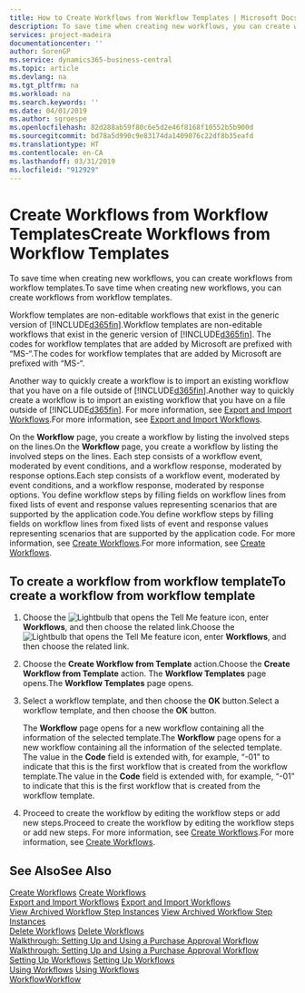 ```yaml
---
title: How to Create Workflows from Workflow Templates | Microsoft Docs
description: To save time when creating new workflows, you can create workflows from workflow templates.
services: project-madeira
documentationcenter: ''
author: SorenGP
ms.service: dynamics365-business-central
ms.topic: article
ms.devlang: na
ms.tgt_pltfrm: na
ms.workload: na
ms.search.keywords: ''
ms.date: 04/01/2019
ms.author: sgroespe
ms.openlocfilehash: 82d288ab59f80c6e5d2e46f8168f10552b5b900d
ms.sourcegitcommit: bd78a5d990c9e83174da1409076c22df8b35eafd
ms.translationtype: HT
ms.contentlocale: en-CA
ms.lasthandoff: 03/31/2019
ms.locfileid: "912929"
---
```

# <a name="create-workflows-from-workflow-templates"></a><span data-ttu-id="3c068-103">Create Workflows from Workflow Templates</span><span class="sxs-lookup"><span data-stu-id="3c068-103">Create Workflows from Workflow Templates</span></span>
<span data-ttu-id="3c068-104">To save time when creating new workflows, you can create workflows from workflow templates.</span><span class="sxs-lookup"><span data-stu-id="3c068-104">To save time when creating new workflows, you can create workflows from workflow templates.</span></span>  

 <span data-ttu-id="3c068-105">Workflow templates are non-editable workflows that exist in the generic version of [!INCLUDE[d365fin](includes/d365fin_md.md)].</span><span class="sxs-lookup"><span data-stu-id="3c068-105">Workflow templates are non-editable workflows that exist in the generic version of [!INCLUDE[d365fin](includes/d365fin_md.md)].</span></span> <span data-ttu-id="3c068-106">The codes for workflow templates that are added by Microsoft are prefixed with “MS-“.</span><span class="sxs-lookup"><span data-stu-id="3c068-106">The codes for workflow templates that are added by Microsoft are prefixed with “MS-“.</span></span>  

 <span data-ttu-id="3c068-107">Another way to quickly create a workflow is to import an existing workflow that you have on a file outside of [!INCLUDE[d365fin](includes/d365fin_md.md)].</span><span class="sxs-lookup"><span data-stu-id="3c068-107">Another way to quickly create a workflow is to import an existing workflow that you have on a file outside of [!INCLUDE[d365fin](includes/d365fin_md.md)].</span></span> <span data-ttu-id="3c068-108">For more information, see [Export and Import Workflows](across-how-to-export-and-import-workflows.md).</span><span class="sxs-lookup"><span data-stu-id="3c068-108">For more information, see [Export and Import Workflows](across-how-to-export-and-import-workflows.md).</span></span>  

<span data-ttu-id="3c068-109">On the **Workflow** page, you create a workflow by listing the involved steps on the lines.</span><span class="sxs-lookup"><span data-stu-id="3c068-109">On the **Workflow** page, you create a workflow by listing the involved steps on the lines.</span></span> <span data-ttu-id="3c068-110">Each step consists of a workflow event, moderated by event conditions, and a workflow response, moderated by response options.</span><span class="sxs-lookup"><span data-stu-id="3c068-110">Each step consists of a workflow event, moderated by event conditions, and a workflow response, moderated by response options.</span></span> <span data-ttu-id="3c068-111">You define workflow steps by filling fields on workflow lines from fixed lists of event and response values representing scenarios that are supported by the application code.</span><span class="sxs-lookup"><span data-stu-id="3c068-111">You define workflow steps by filling fields on workflow lines from fixed lists of event and response values representing scenarios that are supported by the application code.</span></span> <span data-ttu-id="3c068-112">For more information, see [Create Workflows](across-how-to-create-workflows.md).</span><span class="sxs-lookup"><span data-stu-id="3c068-112">For more information, see [Create Workflows](across-how-to-create-workflows.md).</span></span>  

## <a name="to-create-a-workflow-from-workflow-template"></a><span data-ttu-id="3c068-113">To create a workflow from workflow template</span><span class="sxs-lookup"><span data-stu-id="3c068-113">To create a workflow from workflow template</span></span>  
1.  <span data-ttu-id="3c068-114">Choose the ![Lightbulb that opens the Tell Me feature](media/ui-search/search_small.png "Tell me what you want to do") icon, enter **Workflows**, and then choose the related link.</span><span class="sxs-lookup"><span data-stu-id="3c068-114">Choose the ![Lightbulb that opens the Tell Me feature](media/ui-search/search_small.png "Tell me what you want to do") icon, enter **Workflows**, and then choose the related link.</span></span>  
2.  <span data-ttu-id="3c068-115">Choose the **Create Workflow from Template** action.</span><span class="sxs-lookup"><span data-stu-id="3c068-115">Choose the **Create Workflow from Template** action.</span></span> <span data-ttu-id="3c068-116">The **Workflow Templates** page opens.</span><span class="sxs-lookup"><span data-stu-id="3c068-116">The **Workflow Templates** page opens.</span></span>  
3.  <span data-ttu-id="3c068-117">Select a workflow template, and then choose the **OK** button.</span><span class="sxs-lookup"><span data-stu-id="3c068-117">Select a workflow template, and then choose the **OK** button.</span></span>  

     <span data-ttu-id="3c068-118">The **Workflow** page opens for a new workflow containing all the information of the selected template.</span><span class="sxs-lookup"><span data-stu-id="3c068-118">The **Workflow** page opens for a new workflow containing all the information of the selected template.</span></span> <span data-ttu-id="3c068-119">The value in the **Code** field is extended with, for example, “-01” to indicate that this is the first workflow that is created from the workflow template.</span><span class="sxs-lookup"><span data-stu-id="3c068-119">The value in the **Code** field is extended with, for example, “-01” to indicate that this is the first workflow that is created from the workflow template.</span></span>  
4.  <span data-ttu-id="3c068-120">Proceed to create the workflow by editing the workflow steps or add new steps.</span><span class="sxs-lookup"><span data-stu-id="3c068-120">Proceed to create the workflow by editing the workflow steps or add new steps.</span></span> <span data-ttu-id="3c068-121">For more information, see [Create Workflows](across-how-to-create-workflows.md).</span><span class="sxs-lookup"><span data-stu-id="3c068-121">For more information, see [Create Workflows](across-how-to-create-workflows.md).</span></span>  

## <a name="see-also"></a><span data-ttu-id="3c068-122">See Also</span><span class="sxs-lookup"><span data-stu-id="3c068-122">See Also</span></span>  
 <span data-ttu-id="3c068-123">[Create Workflows](across-how-to-create-workflows.md) </span><span class="sxs-lookup"><span data-stu-id="3c068-123">[Create Workflows](across-how-to-create-workflows.md) </span></span>  
 <span data-ttu-id="3c068-124">[Export and Import Workflows](across-how-to-export-and-import-workflows.md) </span><span class="sxs-lookup"><span data-stu-id="3c068-124">[Export and Import Workflows](across-how-to-export-and-import-workflows.md) </span></span>  
 <span data-ttu-id="3c068-125">[View Archived Workflow Step Instances](across-how-to-view-archived-workflow-step-instances.md) </span><span class="sxs-lookup"><span data-stu-id="3c068-125">[View Archived Workflow Step Instances](across-how-to-view-archived-workflow-step-instances.md) </span></span>  
 <span data-ttu-id="3c068-126">[Delete Workflows](across-how-to-delete-workflows.md) </span><span class="sxs-lookup"><span data-stu-id="3c068-126">[Delete Workflows](across-how-to-delete-workflows.md) </span></span>  
 <span data-ttu-id="3c068-127">[Walkthrough: Setting Up and Using a Purchase Approval Workflow](walkthrough-setting-up-and-using-a-purchase-approval-workflow.md) </span><span class="sxs-lookup"><span data-stu-id="3c068-127">[Walkthrough: Setting Up and Using a Purchase Approval Workflow](walkthrough-setting-up-and-using-a-purchase-approval-workflow.md) </span></span>  
 <span data-ttu-id="3c068-128">[Setting Up Workflows](across-set-up-workflows.md) </span><span class="sxs-lookup"><span data-stu-id="3c068-128">[Setting Up Workflows](across-set-up-workflows.md) </span></span>  
 <span data-ttu-id="3c068-129">[Using Workflows](across-use-workflows.md) </span><span class="sxs-lookup"><span data-stu-id="3c068-129">[Using Workflows](across-use-workflows.md) </span></span>  
 [<span data-ttu-id="3c068-130">Workflow</span><span class="sxs-lookup"><span data-stu-id="3c068-130">Workflow</span></span>](across-workflow.md)   
